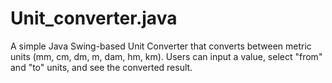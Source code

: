 # Unit_converter.java
A simple Java Swing-based Unit Converter that converts between metric units (mm, cm, dm, m, dam, hm, km). Users can input a value, select "from" and "to" units, and see the converted result.
